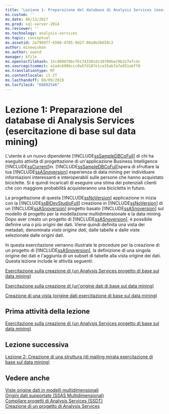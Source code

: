 ```yaml
---
title: 'Lezione 1: Preparazione del database di Analysis Services (esercitazione di base sul data mining) | Microsoft Docs'
ms.custom: ''
ms.date: 06/13/2017
ms.prod: sql-server-2014
ms.reviewer: ''
ms.technology: analysis-services
ms.topic: conceptual
ms.assetid: 2a796977-6568-4705-9d27-86a9b36658c2
author: minewiskan
ms.author: owend
manager: kfile
ms.openlocfilehash: 15cd000f0bcf61743301d130709be29b327efcdc
ms.sourcegitcommit: a1adc6906ccc0a57d187e1ce35ab7a7a951ebff8
ms.translationtype: MT
ms.contentlocale: it-IT
ms.lasthandoff: 08/09/2019
ms.locfileid: "68892546"
---
```

# <a name="lesson-1-preparing-the-analysis-services-database-basic-data-mining-tutorial"></a>Lezione 1: Preparazione del database di Analysis Services (esercitazione di base sul data mining)
  L'utente è un nuovo dipendente [!INCLUDE[ssSampleDBCoFull](../includes/sssampledbcofull-md.md)] di chi ha eseguito attività di progettazione di un'applicazione Business Intelligence [!INCLUDE[ssCurrent](../includes/sscurrent-md.md)]in. [!INCLUDE[ssSampleDBCoFull](../includes/sssampledbcofull-md.md)]spera di sfruttare la tua [!INCLUDE[ssASnoversion](../includes/ssasnoversion-md.md)] esperienza di data mining per individuare informazioni interessanti e interoperabili sulle persone che hanno acquistato biciclette. Si è quindi incaricati di eseguire una stima dei potenziali clienti che con maggiore probabilità acquisteranno una bicicletta in futuro.  
  
 La progettazione di questa [!INCLUDE[ssNoVersion](../includes/ssnoversion-md.md)] applicazione in inizia con la [!INCLUDE[ssBIDevStudioFull](../includes/ssbidevstudiofull-md.md)] creazione in [!INCLUDE[ssNoVersion](../includes/ssnoversion-md.md)] di un [!INCLUDE[ssASnoversion](../includes/ssasnoversion-md.md)] progetto basato [!INCLUDE[ssASnoversion](../includes/ssasnoversion-md.md)] sul modello di progetto per la modellazione multidimensionale e la data mining. Dopo aver creato un progetto di [!INCLUDE[ssASnoversion](../includes/ssasnoversion-md.md)], è possibile definire una o più origini dei dati. Viene quindi definita una vista dei metadati, denominata *vista origine dati*, dalle tabelle e dalle viste selezionate dalle origini dati.  
  
 In questa esercitazione verranno illustrate le procedure per la creazione di un progetto di [!INCLUDE[ssASnoversion](../includes/ssasnoversion-md.md)], la definizione di una singola origine dei dati e l'aggiunta di un subset di tabelle alla vista origine dei dati. Questa lezione include le attività seguenti:  
  
 [Esercitazione sulla creazione di &#40;un Analysis Services progetto di base sul data mining&#41;](../../2014/tutorials/creating-an-analysis-services-project-basic-data-mining-tutorial.md)  
  
 [Esercitazione sulla creazione di &#40;un'origine dati di base sul data mining&#41;](../../2014/tutorials/creating-a-data-source-basic-data-mining-tutorial.md)  
  
 [Creazione di una vista &#40;origine dati esercitazione di base sul data mining&#41;](../../2014/tutorials/creating-a-data-source-view-basic-data-mining-tutorial.md)  
  
## <a name="first-task-in-lesson"></a>Prima attività della lezione  
 [Esercitazione sulla creazione di &#40;un Analysis Services progetto di base sul data mining&#41;](../../2014/tutorials/creating-an-analysis-services-project-basic-data-mining-tutorial.md)  
  
## <a name="next-lesson"></a>Lezione successiva  
 [Lezione 2: Creazione di una struttura &#40;di mailing mirata esercitazione di base sul data mining&#41;](../../2014/tutorials/lesson-2-building-a-targeted-mailing-structure-basic-data-mining-tutorial.md)  
  
## <a name="see-also"></a>Vedere anche  
 [Viste origine dati in modelli multidimensionali](https://docs.microsoft.com/analysis-services/multidimensional-models/data-source-views-in-multidimensional-models)   
 [Origini dati supportate &#40;SSAS Multidimensional&#41;](https://docs.microsoft.com/analysis-services/multidimensional-models/supported-data-sources-ssas-multidimensional)   
 [Compilare progetti di Analysis Services &#40;SSDT&#41;](https://docs.microsoft.com/analysis-services/multidimensional-models/build-analysis-services-projects-ssdt)   
 [Creazione di un progetto di Analysis Services](https://docs.microsoft.com/analysis-services/lesson-1-1-creating-an-analysis-services-project)  
  
  
